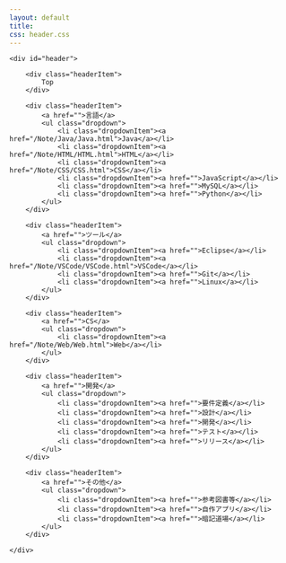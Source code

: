 ```yaml
---
layout: default
title:
css: header.css
---
```

    <div id="header">

        <div class="headerItem">
            Top
        </div>

        <div class="headerItem">
            <a href="">言語</a>
            <ul class="dropdown">
                <li class="dropdownItem"><a href="/Note/Java/Java.html">Java</a></li>
                <li class="dropdownItem"><a href="/Note/HTML/HTML.html">HTML</a></li>
                <li class="dropdownItem"><a href="/Note/CSS/CSS.html">CSS</a></li>
                <li class="dropdownItem"><a href="">JavaScript</a></li>
                <li class="dropdownItem"><a href="">MySQL</a></li>
                <li class="dropdownItem"><a href="">Python</a></li>
            </ul>
        </div>

        <div class="headerItem">
            <a href="">ツール</a>
            <ul class="dropdown">
                <li class="dropdownItem"><a href="">Eclipse</a></li>
                <li class="dropdownItem"><a href="/Note/VSCode/VSCode.html">VSCode</a></li>
                <li class="dropdownItem"><a href="">Git</a></li>
                <li class="dropdownItem"><a href="">Linux</a></li>
            </ul>
        </div>

        <div class="headerItem">
            <a href="">CS</a>
            <ul class="dropdown">
                <li class="dropdownItem"><a href="/Note/Web/Web.html">Web</a></li>
            </ul>
        </div>

        <div class="headerItem">
            <a href="">開発</a>
            <ul class="dropdown">
                <li class="dropdownItem"><a href="">要件定義</a></li>
                <li class="dropdownItem"><a href="">設計</a></li>
                <li class="dropdownItem"><a href="">開発</a></li>
                <li class="dropdownItem"><a href="">テスト</a></li>
                <li class="dropdownItem"><a href="">リリース</a></li>
            </ul>
        </div>

        <div class="headerItem">
            <a href="">その他</a>
            <ul class="dropdown">
                <li class="dropdownItem"><a href="">参考図書等</a></li>
                <li class="dropdownItem"><a href="">自作アプリ</a></li>
                <li class="dropdownItem"><a href="">暗記道場</a></li>
            </ul>
        </div>

    </div>